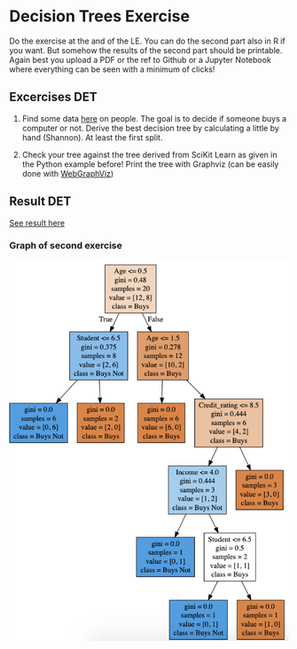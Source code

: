 # Decision Trees Exercise

Do the exercise at the and of the LE. You can do the second part also in R if you want.
But somehow the results of the second part should be printable.
Again best you upload a PDF or the ref to Github or a Jupyter Notebook where everything can be seen with a minimum of clicks!

## Excercises DET

1. Find some data [here](https://drive.google.com/open?id=1E3bFrHnMGGmBgyAk9vAVnHGpQ8Z_asOP) on people. The goal is to decide if someone buys a computer or not. Derive the best decision tree by calculating a little by hand (Shannon). At least the first split.

2. Check your tree against the tree derived from SciKit Learn as given in the Python example before! Print the tree with Graphviz (can be easily done with [WebGraphViz](http://www.webgraphviz.com/))

## Result DET

[See result here](https://www.kaggle.com/carolineschneider/e11-decision-trees-exercise)

### Graph of second exercise

![Decision Tree](./assets/decisionTree.png)
